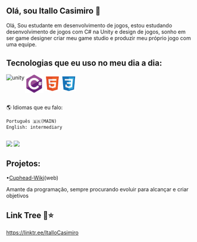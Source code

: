 ## Olá, sou Itallo Casimiro 👋
<p>Olá, Sou estudante em desenvolvimento de jogos, estou estudando desenvolvimento de jogos com C# na Unity e design de jogos, sonho em ser game designer criar meu game studio e produzir meu próprio jogo com uma equipe.</p>

## Tecnologias que eu uso no meu dia a dia:

<img align="center" alt="Csharp" width="50" src="https://raw.githubusercontent.com/devicons/devicon/master/icons/csharp/csharp-original.svg">
<img align="left" alt="unity" width="50px" src="https://cdn.jsdelivr.net/gh/devicons/devicon@latest/icons/unity/unity-original.svg" />
<img align="center" alt="HTML" width="40" src="https://raw.githubusercontent.com/devicons/devicon/master/icons/html5/html5-original.svg">
  <img align="center" alt="CSS" width="40" src="https://raw.githubusercontent.com/devicons/devicon/master/icons/css3/css3-original.svg"><br>

##

🌎 Idiomas que eu falo:

    Português 🇧🇷(MAIN)
    English: intermediary

##
<a href="https://www.instagram.com/itallo_casimiro?igsh=MWxsbDlpNmlmdjJqNA==" target="_blank"><img src="https://img.shields.io/badge/-Instagram-%23E4405F?style=for-the-badge&logo=instagram&logoColor=white" target="_blank"></a>
<a href="https://discord.com/invite/ZBWjJ4gAFD" target="_blank"><img src="https://img.shields.io/badge/Discord-7289DA?style=for-the-badge&logo=discord&logoColor=white" target="_blank"></a>

## Projetos:

•<a href="https://itallocasimiro.github.io/Cuphead-wiki/index.html">Cuphead-Wiki</a>(web)<br>

<p>Amante da programação, sempre procurando evoluir para alcançar e criar objetivos</p>

## Link Tree 🌳⭐

https://linktr.ee/ItalloCasimiro
